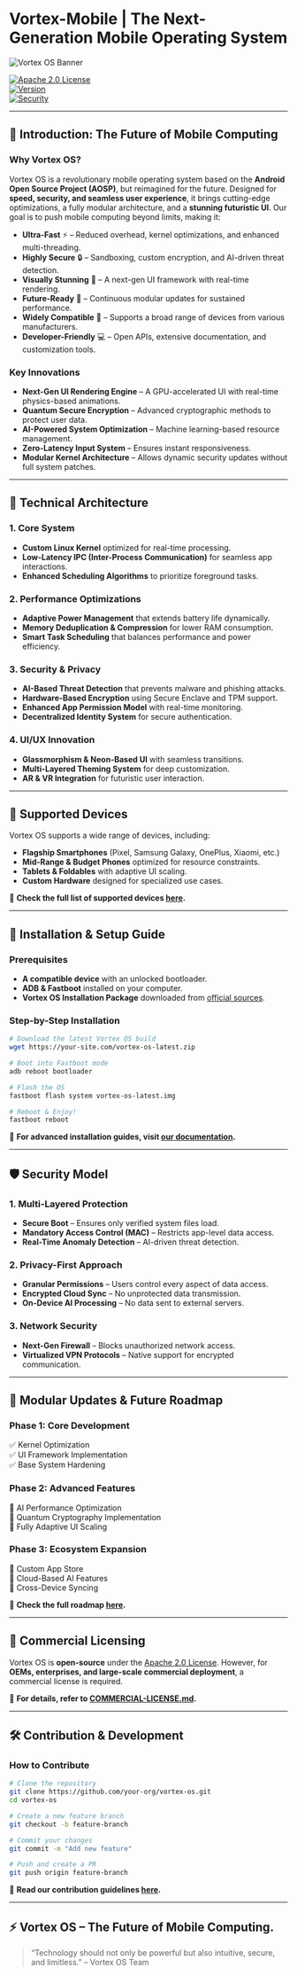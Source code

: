 # Vortex-Mobile | The Next-Generation Mobile Operating System
![Vortex OS Banner](https://your-image-url.com/banner.png)

[![Apache 2.0 License](https://img.shields.io/badge/license-Apache%202.0-blue.svg)](LICENSE)  
[![Version](https://img.shields.io/badge/version-1.0.0-brightgreen)](#)  
[![Security](https://img.shields.io/badge/security-advanced-red)](#security)  

---

## 🌌 **Introduction: The Future of Mobile Computing**

### **Why Vortex OS?**

Vortex OS is a revolutionary mobile operating system based on the **Android Open Source Project (AOSP)**, but reimagined for the future. Designed for **speed, security, and seamless user experience**, it brings cutting-edge optimizations, a fully modular architecture, and a **stunning futuristic UI**. Our goal is to push mobile computing beyond limits, making it:

- **Ultra-Fast** ⚡ – Reduced overhead, kernel optimizations, and enhanced multi-threading.
- **Highly Secure** 🔒 – Sandboxing, custom encryption, and AI-driven threat detection.
- **Visually Stunning** 🎨 – A next-gen UI framework with real-time rendering.
- **Future-Ready** 🔄 – Continuous modular updates for sustained performance.
- **Widely Compatible** 📱 – Supports a broad range of devices from various manufacturers.
- **Developer-Friendly** 💻 – Open APIs, extensive documentation, and customization tools.

### **Key Innovations**

- **Next-Gen UI Rendering Engine** – A GPU-accelerated UI with real-time physics-based animations.
- **Quantum Secure Encryption** – Advanced cryptographic methods to protect user data.
- **AI-Powered System Optimization** – Machine learning-based resource management.
- **Zero-Latency Input System** – Ensures instant responsiveness.
- **Modular Kernel Architecture** – Allows dynamic security updates without full system patches.

---

## 🚀 **Technical Architecture**

### **1. Core System**
- **Custom Linux Kernel** optimized for real-time processing.
- **Low-Latency IPC (Inter-Process Communication)** for seamless app interactions.
- **Enhanced Scheduling Algorithms** to prioritize foreground tasks.

### **2. Performance Optimizations**
- **Adaptive Power Management** that extends battery life dynamically.
- **Memory Deduplication & Compression** for lower RAM consumption.
- **Smart Task Scheduling** that balances performance and power efficiency.

### **3. Security & Privacy**
- **AI-Based Threat Detection** that prevents malware and phishing attacks.
- **Hardware-Based Encryption** using Secure Enclave and TPM support.
- **Enhanced App Permission Model** with real-time monitoring.
- **Decentralized Identity System** for secure authentication.

### **4. UI/UX Innovation**
- **Glassmorphism & Neon-Based UI** with seamless transitions.
- **Multi-Layered Theming System** for deep customization.
- **AR & VR Integration** for futuristic user interaction.

---

## 📱 **Supported Devices**

Vortex OS supports a wide range of devices, including:
- **Flagship Smartphones** (Pixel, Samsung Galaxy, OnePlus, Xiaomi, etc.)
- **Mid-Range & Budget Phones** optimized for resource constraints.
- **Tablets & Foldables** with adaptive UI scaling.
- **Custom Hardware** designed for specialized use cases.

🔎 **Check the full list of supported devices [here](https://your-site.com/devices).**

---

## 🔧 **Installation & Setup Guide**

### **Prerequisites**
- **A compatible device** with an unlocked bootloader.
- **ADB & Fastboot** installed on your computer.
- **Vortex OS Installation Package** downloaded from [official sources](https://your-site.com/downloads).

### **Step-by-Step Installation**
```sh
# Download the latest Vortex OS build
wget https://your-site.com/vortex-os-latest.zip

# Boot into Fastboot mode
adb reboot bootloader

# Flash the OS
fastboot flash system vortex-os-latest.img

# Reboot & Enjoy!
fastboot reboot
```

🔗 **For advanced installation guides, visit [our documentation](https://your-site.com/docs/installation).**

---

## 🛡️ **Security Model**

### **1. Multi-Layered Protection**
- **Secure Boot** – Ensures only verified system files load.
- **Mandatory Access Control (MAC)** – Restricts app-level data access.
- **Real-Time Anomaly Detection** – AI-driven threat detection.

### **2. Privacy-First Approach**
- **Granular Permissions** – Users control every aspect of data access.
- **Encrypted Cloud Sync** – No unprotected data transmission.
- **On-Device AI Processing** – No data sent to external servers.

### **3. Network Security**
- **Next-Gen Firewall** – Blocks unauthorized network access.
- **Virtualized VPN Protocols** – Native support for encrypted communication.

---

## 🔄 **Modular Updates & Future Roadmap**

### **Phase 1: Core Development**
✅ Kernel Optimization  
✅ UI Framework Implementation  
✅ Base System Hardening  

### **Phase 2: Advanced Features**
🔲 AI Performance Optimization  
🔲 Quantum Cryptography Implementation  
🔲 Fully Adaptive UI Scaling  

### **Phase 3: Ecosystem Expansion**
🔲 Custom App Store  
🔲 Cloud-Based AI Features  
🔲 Cross-Device Syncing  

📌 **Check the full roadmap [here](https://your-site.com/roadmap).**

---

## 💼 **Commercial Licensing**

Vortex OS is **open-source** under the [Apache 2.0 License](LICENSE). However, for **OEMs, enterprises, and large-scale commercial deployment**, a commercial license is required.

📌 **For details, refer to [COMMERCIAL-LICENSE.md](COMMERCIAL-LICENSE.md).**

---

## 🛠️ **Contribution & Development**

### **How to Contribute**
```sh
# Clone the repository
git clone https://github.com/your-org/vortex-os.git
cd vortex-os

# Create a new feature branch
git checkout -b feature-branch

# Commit your changes
git commit -m "Add new feature"

# Push and create a PR
git push origin feature-branch
```

📖 **Read our contribution guidelines [here](CONTRIBUTING.md).**

---

## ⚡ **Vortex OS – The Future of Mobile Computing.**

> “Technology should not only be powerful but also intuitive, secure, and limitless.” – Vortex OS Team

